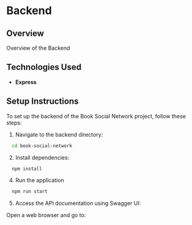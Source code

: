 # Backend

## Overview

Overview of the Backend

## Technologies Used

- **Express**

## Setup Instructions

To set up the backend of the Book Social Network project, follow these steps:

1. Navigate to the backend directory:

```bash
  cd book-social-network
```

2. Install dependencies:

```bash
  npm install
```

4. Run the application

```bash
  npm run start
```

5. Access the API documentation using Swagger UI:

Open a web browser and go to:

